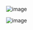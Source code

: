 ![image](https://github.com/user-attachments/assets/d9fa52cf-01d5-4367-9485-8619a2408034)

![image](https://github.com/user-attachments/assets/e4b0d1e5-1747-4345-842e-968319bf02bb)
